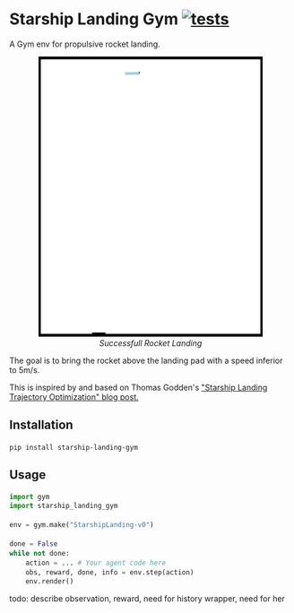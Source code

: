 # Starship Landing Gym [![tests](https://github.com/Armandpl/starship-landing-gym/actions/workflows/tests.yml/badge.svg)](https://github.com/Armandpl/starship-landing-gym/actions/workflows/tests.yml)
A Gym env for propulsive rocket landing. 

<p align="center">
  <img width="400" height="500" src="https://raw.githubusercontent.com/Armandpl/starship-landing-gym/master/images/landing.gif">
  <br/>
  <i> Successfull Rocket Landing </i>
</p>

The goal is to bring the rocket above the landing pad with a speed inferior to 5m/s.  

This is inspired by and based on Thomas Godden's ["Starship Landing Trajectory Optimization" blog post.](http://thomasgodden.com/starship-trajopt.html)

## Installation

`pip install starship-landing-gym`

## Usage

```python
import gym
import starship_landing_gym

env = gym.make("StarshipLanding-v0")

done = False
while not done:
    action = ... # Your agent code here
    obs, reward, done, info = env.step(action)
    env.render()
```

todo: describe observation, reward, need for history wrapper, need for her
